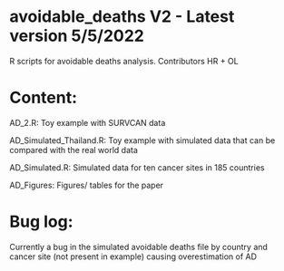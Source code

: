 # avoidable_deaths V2 - Latest version 5/5/2022
 R scripts for avoidable deaths analysis.
 Contributors HR + OL

# Content:

AD_2.R: Toy example with SURVCAN data 

AD_Simulated_Thailand.R: Toy example with simulated data that can be compared with the real world data

AD_Simulated.R: Simulated data for ten cancer sites in 185 countries

AD_Figures: Figures/ tables for the paper


# Bug log: 

Currently a bug in the simulated avoidable deaths file by country and cancer site (not present in example) causing overestimation of AD
